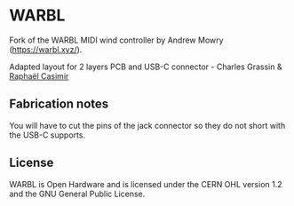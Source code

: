 # WARBL

Fork of the WARBL MIDI wind controller by Andrew Mowry (https://warbl.xyz/).

Adapted layout for 2 layers PCB and USB-C connector - Charles Grassin & [Raphaël Casimir](https://github.com/raphaelcasimir)

## Fabrication notes
You will have to cut the pins of the jack connector so they do not short with the USB-C supports.

## License

WARBL is Open Hardware and is licensed under the CERN OHL version 1.2 and the GNU General Public License.

